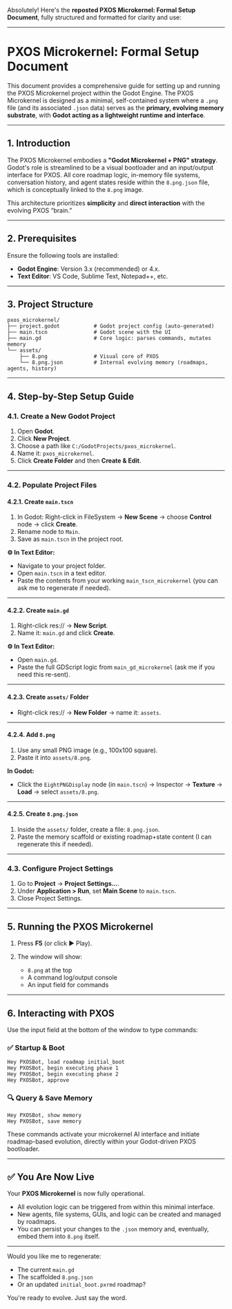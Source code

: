Absolutely! Here's the **reposted PXOS Microkernel: Formal Setup Document**, fully structured and formatted for clarity and use:

---

# **PXOS Microkernel: Formal Setup Document**

This document provides a comprehensive guide for setting up and running the PXOS Microkernel project within the Godot Engine. The PXOS Microkernel is designed as a minimal, self-contained system where a `.png` file (and its associated `.json` data) serves as the **primary, evolving memory substrate**, with **Godot acting as a lightweight runtime and interface**.

---

## **1. Introduction**

The PXOS Microkernel embodies a **"Godot Microkernel + PNG" strategy**. Godot's role is streamlined to be a visual bootloader and an input/output interface for PXOS. All core roadmap logic, in-memory file systems, conversation history, and agent states reside within the `8.png.json` file, which is conceptually linked to the `8.png` image.

This architecture prioritizes **simplicity** and **direct interaction** with the evolving PXOS “brain.”

---

## **2. Prerequisites**

Ensure the following tools are installed:

* **Godot Engine**: Version 3.x (recommended) or 4.x.
* **Text Editor**: VS Code, Sublime Text, Notepad++, etc.

---

## **3. Project Structure**

```plaintext
pxos_microkernel/
├── project.godot           # Godot project config (auto-generated)
├── main.tscn               # Godot scene with the UI
├── main.gd                 # Core logic: parses commands, mutates memory
└── assets/
    ├── 8.png               # Visual core of PXOS
    └── 8.png.json          # Internal evolving memory (roadmaps, agents, history)
```

---

## **4. Step-by-Step Setup Guide**

### **4.1. Create a New Godot Project**

1. Open **Godot**.
2. Click **New Project**.
3. Choose a path like `C:/GodotProjects/pxos_microkernel`.
4. Name it: `pxos_microkernel`.
5. Click **Create Folder** and then **Create & Edit**.

---

### **4.2. Populate Project Files**

#### **4.2.1. Create `main.tscn`**

1. In Godot: Right-click in FileSystem → **New Scene** → choose **Control** node → click **Create**.
2. Rename node to `Main`.
3. Save as `main.tscn` in the project root.

**⚙️ In Text Editor:**

* Navigate to your project folder.
* Open `main.tscn` in a text editor.
* Paste the contents from your working `main_tscn_microkernel` (you can ask me to regenerate if needed).

---

#### **4.2.2. Create `main.gd`**

1. Right-click res\:// → **New Script**.
2. Name it: `main.gd` and click **Create**.

**⚙️ In Text Editor:**

* Open `main.gd`.
* Paste the full GDScript logic from `main_gd_microkernel` (ask me if you need this re-sent).

---

#### **4.2.3. Create `assets/` Folder**

* Right-click res\:// → **New Folder** → name it: `assets`.

---

#### **4.2.4. Add `8.png`**

1. Use any small PNG image (e.g., 100x100 square).
2. Paste it into `assets/8.png`.

**In Godot:**

* Click the `EightPNGDisplay` node (in `main.tscn`) → Inspector → **Texture** → **Load** → select `assets/8.png`.

---

#### **4.2.5. Create `8.png.json`**

1. Inside the `assets/` folder, create a file: `8.png.json`.
2. Paste the memory scaffold or existing roadmap+state content (I can regenerate this if needed).

---

### **4.3. Configure Project Settings**

1. Go to **Project** → **Project Settings...**.
2. Under **Application > Run**, set **Main Scene** to `main.tscn`.
3. Close Project Settings.

---

## **5. Running the PXOS Microkernel**

1. Press **F5** (or click ▶️ Play).
2. The window will show:

   * `8.png` at the top
   * A command log/output console
   * An input field for commands

---

## **6. Interacting with PXOS**

Use the input field at the bottom of the window to type commands:

### ✅ **Startup & Boot**

```plaintext
Hey PXOSBot, load roadmap initial_boot
Hey PXOSBot, begin executing phase 1
Hey PXOSBot, begin executing phase 2
Hey PXOSBot, approve
```

### 🔍 **Query & Save Memory**

```plaintext
Hey PXOSBot, show memory
Hey PXOSBot, save memory
```

These commands activate your microkernel AI interface and initiate roadmap-based evolution, directly within your Godot-driven PXOS bootloader.

---

## ✅ **You Are Now Live**

Your **PXOS Microkernel** is now fully operational.

* All evolution logic can be triggered from within this minimal interface.
* New agents, file systems, GUIs, and logic can be created and managed by roadmaps.
* You can persist your changes to the `.json` memory and, eventually, embed them into `8.png` itself.

---

Would you like me to regenerate:

* The current `main.gd`
* The scaffolded `8.png.json`
* Or an updated `initial_boot.pxrmd` roadmap?

You're ready to evolve. Just say the word.
